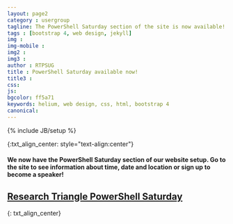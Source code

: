 ```yaml
---
layout: page2
category : usergroup
tagline: The PowerShell Saturday section of the site is now available!
tags : [bootstrap 4, web design, jekyll]
img : 
img-mobile : 
img2 : 
img3 : 
author : RTPSUG
title : PowerShell Saturday available now!
title3 : 
css: 
js: 
bgcolor: ff5a71
keywords: helium, web design, css, html, bootstrap 4
canonical: 
---
```

{% include JB/setup %}

{:txt_align_center: style="text-align:center"}


#### We now have the PowerShell Saturday section of our website setup. Go to the site to see information about time, date and location or sign up to become a speaker!

<!--more-->

## [Research Triangle PowerShell Saturday]({{BASE_URL}}/pssaturday)
{: txt_align_center}